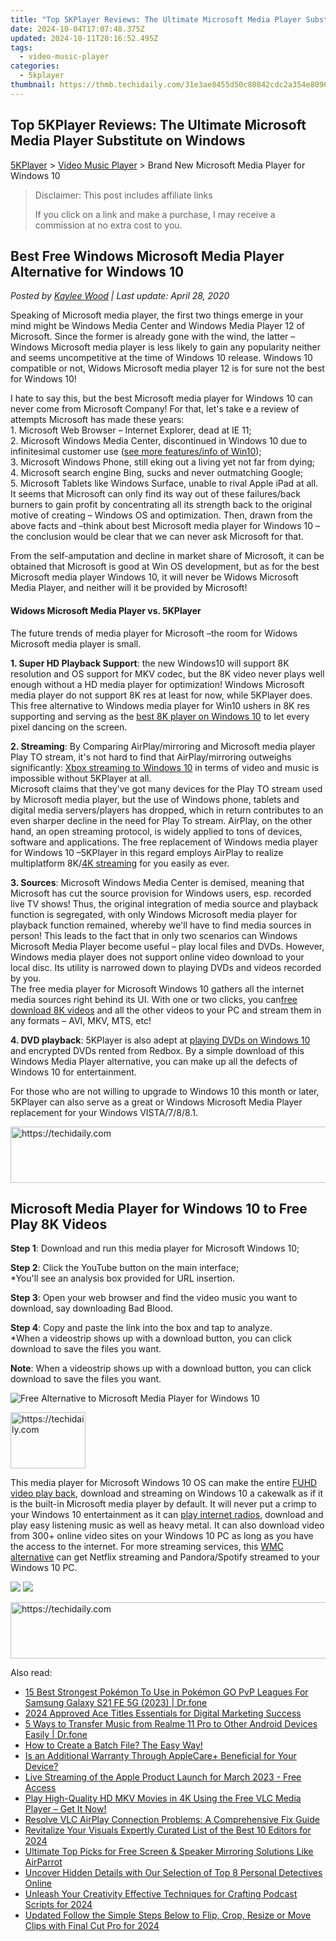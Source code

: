 ```yaml
---
title: "Top 5KPlayer Reviews: The Ultimate Microsoft Media Player Substitute on Windows"
date: 2024-10-04T17:07:48.375Z
updated: 2024-10-11T20:16:52.495Z
tags:
  - video-music-player
categories:
  - 5kplayer
thumbnail: https://thmb.techidaily.com/31e3ae8455d50c80842cdc2a354e8096f8d646d3db5eda647c388c8800cd490f.jpg
---
```


## Top 5KPlayer Reviews: The Ultimate Microsoft Media Player Substitute on Windows

[5KPlayer](https://tools.techidaily.com/5kplayer/products/) \> [Video Music Player](https://tools.techidaily.com/5kplayer/video-music-player/) \> Brand New Microsoft Media Player for Windows 10

>  Disclaimer: This post includes affiliate links
>
>  If you click on a link and make a purchase, I may receive a commission at no extra cost to you.
>

## Best Free Windows Microsoft Media Player Alternative for Windows 10

 _Posted by [Kaylee Wood](https://www.quora.com/profile/Amanda-Hu-21) | Last update: April 28, 2020_

Speaking of Microsoft media player, the first two things emerge in your mind might be Windows Media Center and Windows Media Player 12 of Microsoft. Since the former is already gone with the wind, the latter – Windows Microsoft media player is less likely to gain any popularity neither and seems uncompetitive at the time of Windows 10 release. Windows 10 compatible or not, Widows Microsoft media player 12 is for sure not the best for Windows 10! 

I hate to say this, but the best Microsoft media player for Windows 10 can never come from Microsoft Company! For that, let's take e a review of attempts Microsoft has made these years:   
 1\. Microsoft Web Browser – Internet Explorer, dead at IE 11;   
 2\. Microsoft Windows Media Center, discontinued in Windows 10 due to infinitesimal customer use ([see more features/info of Win10](https://tools.techidaily.com/winxdvd/products/));  
 3\. Microsoft Windows Phone, still eking out a living yet not far from dying;   
4\. Microsoft search engine Bing, sucks and never outmatching Google;   
5\. Microsoft Tablets like Windows Surface, unable to rival Apple iPad at all.   
 It seems that Microsoft can only find its way out of these failures/back burners to gain profit by concentrating all its strength back to the original motive of creating – Windows OS and optimization. Then, drawn from the above facts and –think about best Microsoft media player for Windows 10 –the conclusion would be clear that we can never ask Microsoft for that. 

From the self-amputation and decline in market share of Microsoft, it can be obtained that Microsoft is good at Win OS development, but as for the best Microsoft media player Windows 10, it will never be Widows Microsoft Media Player, and neither will it be provided by Microsoft! 

#### **Widows Microsoft Media Player vs. 5KPlayer**

The future trends of media player for Microsoft –the room for Widows Microsoft media player is small. 

**1\. Super HD Playback Support**: the new Windows10 will support 8K resolution and OS support for MKV codec, but the 8K video never plays well enough without a HD media player for optimization! Windows Microsoft media player do not support 8K res at least for now, while 5KPlayer does. This free alternative to Windows media player for Win10 ushers in 8K res supporting and serving as the [best 8K player on Windows 10](https://tools.techidaily.com/5kplayer/video-music-player/) to let every pixel dancing on the screen.

**2\. Streaming**: By Comparing AirPlay/mirroring and Microsoft media player Play TO stream, it's not hard to find that AirPlay/mirroring outweighs significantly: [Xbox streaming to Windows 10](https://tools.techidaily.com/5kplayer/airplay/) in terms of video and music is impossible without 5KPlayer at all.   
Microsoft claims that they've got many devices for the Play TO stream used by Microsoft media player, but the use of Windows phone, tablets and digital media servers/players has dropped, which in return contributes to an even sharper decline in the need for Play To stream. AirPlay, on the other hand, an open streaming protocol, is widely applied to tons of devices, software and applications. The free replacement of Windows media player for Windows 10 –5KPlayer in this regard employs AirPlay to realize multiplatform 8K/[4K streaming](https://tools.techidaily.com/5kplayer/airplay/) for you easily as ever.

**3\. Sources**: Microsoft Windows Media Center is demised, meaning that Microsoft has cut the source provision for Windows users, esp. recorded live TV shows! Thus, the original integration of media source and playback function is segregated, with only Windows Microsoft media player for playback function remained, whereby we'll have to find media sources in person! This leads to the fact that in only two scenarios can Windows Microsoft Media Player become useful – play local files and DVDs. However, Windows media player does not support online video download to your local disc. Its utility is narrowed down to playing DVDs and videos recorded by you.  
 The free media player for Microsoft Windows 10 gathers all the internet media sources right behind its UI. With one or two clicks, you can[free download 8K videos](https://tools.techidaily.com/5kplayer/youtube-download/) and all the other videos to your PC and stream them in any formats – AVI, MKV, MTS, etc!

**4\. DVD playback**: 5KPlayer is also adept at [playing DVDs on Windows 10](https://tools.techidaily.com/5kplayer/video-music-player/) and encrypted DVDs rented from Redbox. By a simple download of this Windows Media Player alternative, you can make up all the defects of Windows 10 for entertainment. 

For those who are not willing to upgrade to Windows 10 this month or later, 5KPlayer can also serve as a great or Windows Microsoft Media Player replacement for your Windows VISTA/7/8/8.1.

<!-- affiliate ads begin -->
<a href="https://appsumo.8odi.net/c/5597632/1062447/7443" target="_top" id="1062447">
  <img src="//a.impactradius-go.com/display-ad/7443-1062447" border="0" alt="https://techidaily.com" width="600" height="90"/>
</a>
<img height="0" width="0" src="https://appsumo.8odi.net/i/5597632/1062447/7443" style="position:absolute;visibility:hidden;" border="0" />
<!-- affiliate ads end -->

## Microsoft Media Player for Windows 10 to Free Play 8K Videos

**Step 1**: Download and run this media player for Microsoft Windows 10;

**Step 2**: Click the YouTube button on the main interface;   
 \*You'll see an analysis box provided for URL insertion.

**Step 3**: Open your web browser and find the video music you want to download, say downloading Bad Blood.

**Step 4**: Copy and paste the link into the box and tap to analyze.  
 \*When a videostrip shows up with a download button, you can click download to save the files you want.

**Note**: When a videostrip shows up with a download button, you can click download to save the files you want.

![Free Alternative to Microsoft Media Player for Windows 10](https://www.5kplayer.com/video-music-player/../video-music-player/img/5k-badblood-ts-free-download-yxt-051902.jpg) 

<!-- affiliate ads begin -->
<a href="https://bluettieu.pxf.io/c/5597632/2141680/17091" target="_top" id="2141680">
  <img src="//a.impactradius-go.com/display-ad/17091-2141680" border="0" alt="https://techidaily.com" width="120" height="90"/>
</a>
<img height="0" width="0" src="https://bluettieu.pxf.io/i/5597632/2141680/17091" style="position:absolute;visibility:hidden;" border="0" />
<!-- affiliate ads end -->

This media player for Microsoft Windows 10 OS can make the entire [FUHD video play back](https://tools.techidaily.com/5kplayer/video-music-player/), download and streaming on Windows 10 a cakewalk as if it is the built-in Microsoft media player by default. It will never put a crimp to your Windows 10 entertainment as it can [play internet radios](https://tools.techidaily.com/5kplayer/video-music-player/), download and play easy listening music as well as heavy metal. It can also download video from 300+ online video sites on your Windows 10 PC as long as you have the access to the internet. For more streaming services, this [WMC alternative](https://tools.techidaily.com/5kplayer/video-music-player/) can get Netflix streaming and Pandora/Spotify streamed to your Windows 10 PC.

[![](https://www.5kplayer.com/video-music-player/../button/freedownwhitewin.png)](https://tools.techidaily.com/5kplayer/products/) [![](https://www.5kplayer.com/video-music-player/../button/freedownbackmac.png)](https://tools.techidaily.com/5kplayer/products/)

<!-- affiliate ads begin -->
<a href="https://imp.i357552.net/c/5597632/857865/11832" target="_top" id="857865">
  <img src="//a.impactradius-go.com/display-ad/11832-857865" border="0" alt="https://techidaily.com" width="728" height="90"/>
</a>
<img height="0" width="0" src="https://imp.i357552.net/i/5597632/857865/11832" style="position:absolute;visibility:hidden;" border="0" />
<!-- affiliate ads end -->

<ins class="adsbygoogle"
     style="display:block"
     data-ad-format="autorelaxed"
     data-ad-client="ca-pub-7571918770474297"
     data-ad-slot="1223367746"></ins>

<ins class="adsbygoogle"
     style="display:block"
     data-ad-client="ca-pub-7571918770474297"
     data-ad-slot="8358498916"
     data-ad-format="auto"
     data-full-width-responsive="true"></ins>

<span class="atpl-alsoreadstyle">Also read:</span>
<div><ul>
<li><a href="https://android-pokemon-go.techidaily.com/15-best-strongest-pokemon-to-use-in-pokemon-go-pvp-leagues-for-samsung-galaxy-s21-fe-5g-2023-drfone-by-drfone-virtual-android/"><u>15 Best Strongest Pokémon To Use in Pokémon GO PvP Leagues For Samsung Galaxy S21 FE 5G (2023) | Dr.fone</u></a></li>
<li><a href="https://extra-tips.techidaily.com/2024-approved-ace-titles-essentials-for-digital-marketing-success/"><u>2024 Approved Ace Titles Essentials for Digital Marketing Success</u></a></li>
<li><a href="https://blog-min.techidaily.com/5-ways-to-transfer-music-from-realme-11-pro-to-other-android-devices-easily-drfone-by-drfone-transfer-from-android-transfer-from-android/"><u>5 Ways to Transfer Music from Realme 11 Pro to Other Android Devices Easily | Dr.fone</u></a></li>
<li><a href="https://technical-tips.techidaily.com/how-to-create-a-batch-file-the-easy-way/"><u>How to Create a Batch File? The Easy Way!</u></a></li>
<li><a href="https://buynow-marvelous.techidaily.com/is-an-additional-warranty-through-applecareplus-beneficial-for-your-device/"><u>Is an Additional Warranty Through AppleCare+ Beneficial for Your Device?</u></a></li>
<li><a href="https://media-tips.techidaily.com/live-streaming-of-the-apple-product-launch-for-march-2023-free-access/"><u>Live Streaming of the Apple Product Launch for March 2023 - Free Access</u></a></li>
<li><a href="https://media-tips.techidaily.com/play-high-quality-hd-mkv-movies-in-4k-using-the-free-vlc-media-player-get-it-now/"><u>Play High-Quality HD MKV Movies in 4K Using the Free VLC Media Player – Get It Now!</u></a></li>
<li><a href="https://media-tips.techidaily.com/resolve-vlc-airplay-connection-problems-a-comprehensive-fix-guide/"><u>Resolve VLC AirPlay Connection Problems: A Comprehensive Fix Guide</u></a></li>
<li><a href="https://extra-approaches.techidaily.com/revitalize-your-visuals-expertly-curated-list-of-the-best-10-editors-for-2024/"><u>Revitalize Your Visuals Expertly Curated List of the Best 10 Editors for 2024</u></a></li>
<li><a href="https://media-tips.techidaily.com/ultimate-top-picks-for-free-screen-and-speaker-mirroring-solutions-like-airparrot/"><u>Ultimate Top Picks for Free Screen & Speaker Mirroring Solutions Like AirParrot</u></a></li>
<li><a href="https://tech-recovery.techidaily.com/uncover-hidden-details-with-our-selection-of-top-8-personal-detectives-online/"><u>Uncover Hidden Details with Our Selection of Top 8 Personal Detectives Online</u></a></li>
<li><a href="https://some-approaches.techidaily.com/unleash-your-creativity-effective-techniques-for-crafting-podcast-scripts-for-2024/"><u>Unleash Your Creativity Effective Techniques for Crafting Podcast Scripts for 2024</u></a></li>
<li><a href="https://ai-driven-video-production.techidaily.com/updated-follow-the-simple-steps-below-to-flip-crop-resize-or-move-clips-with-final-cut-pro-for-2024/"><u>Updated Follow the Simple Steps Below to Flip, Crop, Resize or Move Clips with Final Cut Pro for 2024</u></a></li>
</ul></div>

